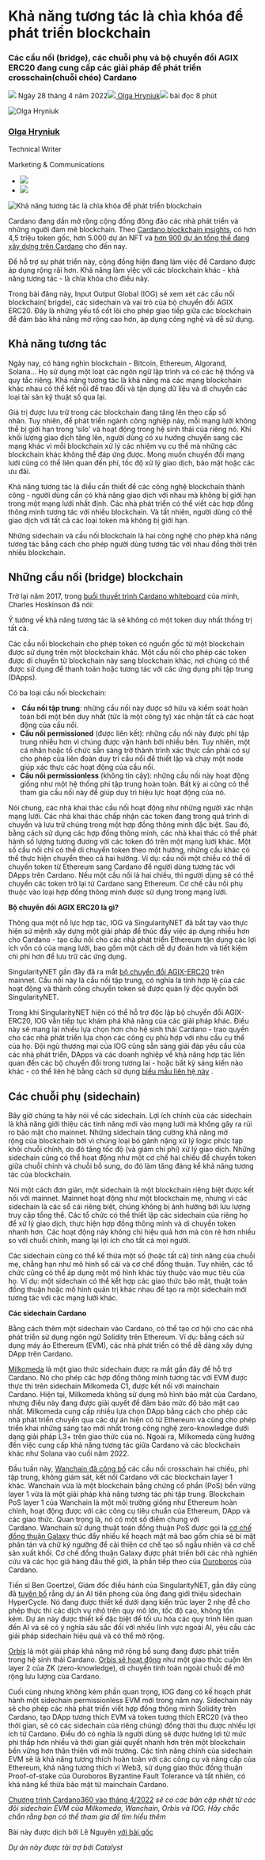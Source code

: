 # Khả năng tương tác là chìa khóa để phát triển blockchain

### **Các cầu nối (bridge), các chuỗi phụ và bộ chuyển đổi AGIX ERC20 đang cung cấp các giải pháp để phát triển crosschain(chuỗi chéo) Cardano**

![](img/2022-04-28-interoperability-is-key-to-blockchain-growth.002.png) Ngày 28 tháng 4 năm 2022![](img/2022-04-28-interoperability-is-key-to-blockchain-growth.002.png)[ Olga Hryniuk](/en/blog/authors/olga-hryniuk/page-1/)![](img/2022-04-28-interoperability-is-key-to-blockchain-growth.003.png) bài đọc 8 phút

![Olga Hryniuk](img/2022-04-28-interoperability-is-key-to-blockchain-growth.004.png)[](/en/blog/authors/olga-hryniuk/page-1/)

### [**Olga Hryniuk**](/en/blog/authors/olga-hryniuk/page-1/)

Technical Writer

Marketing &amp; Communications

- ![](img/2022-04-28-interoperability-is-key-to-blockchain-growth.005.png)[](https://www.linkedin.com/in/olga-hryniuk-1094a3160/ "LinkedIn")
- ![](img/2022-04-28-interoperability-is-key-to-blockchain-growth.006.png)[](https://github.com/olgahryniuk "GitHub")

![Khả năng tương tác là chìa khóa để phát triển blockchain](img/2022-04-28-interoperability-is-key-to-blockchain-growth.007.jpeg)

Cardano đang dần mở rộng cộng đồng đông đảo các nhà phát triển và những người đam mê blockchain. Theo [Cardano blockchain insights](https://datastudio.google.com/u/0/reporting/3136c55b-635e-4f46-8e4b-b8ab54f2d460/page/p_wxcw6g0irc), có hơn 4,5 triệu token  gốc, hơn 5.000 dự án NFT và [hơn 900 dự án tổng thể đang xây dựng trên Cardano](https://www.linkedin.com/posts/timbharrison_cardano-activity-6925389231104143360-D7QX?utm_source=linkedin_share&utm_medium=member_desktop_web) cho đến nay.

Để hỗ trợ sự phát triển này, cộng đồng hiện đang làm việc để Cardano được áp dụng rộng rãi hơn. Khả năng làm việc với các blockchain khác - khả năng tương tác - là chìa khóa cho điều này.

Trong bài đăng này, Input Output Global (IOG) sẽ xem xét các cầu nối blockchain( brigde), các sidechain và vai trò của bộ chuyển đổi AGIX ERC20. Đây là những yếu tố cốt lõi cho phép giao tiếp giữa các blockchain để đảm bảo khả năng mở rộng cao hơn, áp dụng công nghệ và dễ sử dụng.

## **Khả năng tương tác**

Ngày nay, có hàng nghìn blockchain - Bitcoin, Ethereum, Algorand, Solana... Họ sử dụng một loạt các ngôn ngữ lập trình và có các hệ thống và quy tắc riêng. Khả năng tương tác là khả năng mà các mạng blockchain khác nhau có thể kết nối để trao đổi và tận dụng dữ liệu và di chuyển các loại tài sản kỹ thuật số qua lại.

Giá trị được lưu trữ trong các blockchain đang tăng lên theo cấp số nhân. Tuy nhiên, để phát triển ngành công nghiệp này, mỗi mạng lưới không thể bị giới hạn trong 'silo' và hoạt động trong hệ sinh thái của riêng nó. Khi khối lượng giao dịch tăng lên, người dùng có xu hướng chuyển sang các mạng khác vì mỗi blockchain xử lý các nhiệm vụ cụ thể mà những các blockchain khác không thể đáp ứng được. Mong muốn chuyển đổi mạng lưới cũng có thể liên quan đến phí, tốc độ xử lý giao dịch, bảo mật hoặc các ưu đãi.

Khả năng tương tác là điều cần thiết để các công nghệ blockchain thành công - người dùng cần có khả năng giao dịch với nhau mà không bị giới hạn trong một mạng lưới nhất định. Các nhà phát triển có thể viết các hợp đồng thông minh tương tác với nhiều blockchain. Và tất nhiên, người dùng có thể giao dịch với tất cả các loại token mà không bị giới hạn.

Những sidechain và cầu nối blockchain là hai công nghệ cho phép khả năng tương tác bằng cách cho phép người dùng tương tác với nhau đồng thời trên nhiều blockchain.

## **Những cầu nối (bridge) blockchain**

Trở lại năm 2017, trong [buổi thuyết trình Cardano whiteboard](https://www.youtube.com/watch?v=Ja9D0kpksxw&t=15s) của mình, Charles Hoskinson đã nói:

Ý tưởng về khả năng tương tác là sẽ không có một token  duy nhất thống trị tất cả.

Các cầu nối blockchain cho phép token  có nguồn gốc từ một blockchain được sử dụng trên một blockchain khác. Một cầu nối cho phép các token  được di chuyển từ blockchain này sang blockchain khác, nơi chúng có thể được sử dụng để thanh toán hoặc tương tác với các ứng dụng phi tập trung (DApps).

Có ba loại cầu nối blockchain:

- **&nbsp;Cầu nối tập trung**: những cầu nối này được sở hữu và kiểm soát hoàn toàn bởi một bên duy nhất (tức là một công ty) xác nhận tất cả các hoạt động của cầu nối.
- **Cầu nối permissioned** (được liên kết): những cầu nối này được phi tập trung nhiều hơn vì chúng được vận hành bởi nhiều bên. Tuy nhiên, một cá nhân hoặc tổ chức sẵn sàng trở thành trình xác thực cần phải có sự cho phép của liên đoàn duy trì cầu nối để thiết lập và chạy một node giúp xác thực các hoạt động của cầu nối.
- **Cầu nối permissionless** (không tin cậy): những cầu nối này hoạt động giống như một hệ thống phi tập trung hoàn toàn. Bất kỳ ai cũng có thể tham gia cầu nối này để giúp duy trì hiệu lực hoạt động của nó.

Nói chung, các nhà khai thác cầu nối hoạt động như những người xác nhận mạng lưới. Các nhà khai thác chấp nhận các token đang trong quá trình di chuyển và lưu trữ chúng trong một hợp đồng thông minh đặc biệt. Sau đó, bằng cách sử dụng các hợp đồng thông minh, các nhà khai thác có thể phát hành số lượng tương đương với các token đó trên một mạng lưới khác. Một số cầu nối chỉ có thể di chuyển token theo một hướng, những cầu khác có thể thực hiện chuyển theo cả hai hướng. Ví dụ: cầu nối một chiều có thể di chuyển token từ Ethereum sang Cardano để người dùng tương tác với DApps trên Cardano. Nếu một cầu nối là hai chiều, thì người dùng sẽ có thể chuyển các token trở lại từ Cardano sang Ethereum. Cơ chế cầu nối phụ thuộc vào loại hợp đồng thông minh được sử dụng trong mạng lưới.

**Bộ chuyển đổi AGIX ERC20 là gì?**

Thông qua một nỗ lực hợp tác, IOG và SingularityNET đã bắt tay vào thực hiện sứ mệnh xây dựng một giải pháp để thúc đẩy việc áp dụng nhiều hơn cho Cardano - tạo cầu nối cho các nhà phát triển Ethereum tận dụng các lợi ích vốn có của mạng lưới, bao gồm một cách dễ dự đoán hơn và tiết kiệm chi phí hơn để lưu trữ các ứng dụng.

SingularityNET gần đây đã ra mắt [bộ chuyển đổi AGIX-ERC20](https://twitter.com/singularity_net/status/1516069469591908361) trên mainnet. Cầu nối này là cầu nối tập trung, có nghĩa là tính hợp lệ của các hoạt động và thành công chuyển token sẽ được quản lý độc quyền bởi SingularityNET.

Trong khi SingularityNET hiện có thể hỗ trợ độc lập bộ chuyển đổi AGIX-ERC20, IOG vẫn tiếp tục khám phá khả năng của các giải pháp khác. Điều này sẽ mang lại nhiều lựa chọn hơn cho hệ sinh thái Cardano - trao quyền cho các nhà phát triển lựa chọn các công cụ phù hợp với nhu cầu cụ thể của họ. Đội ngũ thương mại của IOG cũng sẵn sàng giải đáp yêu cầu của các nhà phát triển, DApps và các doanh nghiệp về khả năng hợp tác liên quan đến các bộ chuyển đổi trong tương lai - hoặc bất kỳ sáng kiến ​​nào khác - có thể liên hệ bằng cách sử dụng [biểu mẫu liên hệ này](https://iohk.io/en/contact-commercial) .

## **Các chuỗi phụ (sidechain)**

Bây giờ chúng ta hãy nói về các sidechain. Lợi ích chính của các sidechain là khả năng giới thiệu các tính năng mới vào mạng lưới mà không gây ra rủi ro bảo mật cho mainnet. Những sidechain tăng cường khả năng mở rộng của blockchain bởi vì chúng loại bỏ gánh nặng xử lý logic phức tạp khỏi chuỗi chính, do đó tăng tốc độ (và giảm chi phí) xử lý giao dịch. Những sidechain cũng có thể hoạt động như một cơ chế hai chiều để chuyển token giữa chuỗi chính và chuỗi bổ sung, do đó làm tăng đáng kể khả năng tương tác của blockchain.

Nói một cách đơn giản, một sidechain là một blockchain riêng biệt được kết nối với mainnet. Mainnet hoạt động như một blockchain mẹ, nhưng vì các sidechain là các sổ cái riêng biệt, chúng không bị ảnh hưởng bởi lưu lượng truy cập tổng thể. Các tổ chức có thể thiết lập các sidechain của riêng họ để xử lý giao dịch, thực hiện hợp đồng thông minh và di chuyển token nhanh hơn. Các hoạt động này không chỉ hiệu quả hơn mà còn rẻ hơn nhiều so với chuỗi chính, mang lại lợi ích cho tất cả mọi người.

Các sidechain cũng có thể kế thừa một số (hoặc tất cả) tính năng của chuỗi mẹ, chẳng hạn như mô hình sổ cái và cơ chế đồng thuận. Tuy nhiên, các tổ chức cũng có thể áp dụng một mô hình khác tùy thuộc vào mục tiêu của họ. Ví dụ: một sidechain có thể kết hợp các giao thức bảo mật, thuật toán đồng thuận hoặc mô hình quản trị khác nhau để tạo ra một sidechain mới tương tác với các mạng lưới khác.

**Các sidechain Cardano**

Bằng cách thêm một sidechain vào Cardano, có thể tạo cơ hội cho các nhà phát triển sử dụng ngôn ngữ Solidity trên Ethereum. Ví dụ: bằng cách sử dụng máy ảo Ethereum (EVM), các nhà phát triển có thể dễ dàng xây dựng DApp trên Cardano.

[Milkomeda](https://www.milkomeda.com/) là một giao thức sidechain được ra mắt gần đây để hỗ trợ Cardano. Nó cho phép các hợp đồng thông minh tương tác với EVM được thực thi trên sidechain Milkomeda C1, được kết nối với mainchain Cardano. Hiện tại, Milkomeda không sử dụng mô hình bảo mật của Cardano, nhưng điều này đang được giải quyết để đảm bảo mức độ bảo mật cao nhất. Milkomeda cung cấp nhiều lựa chọn DApp bằng cách cho phép các nhà phát triển chuyển qua các dự án hiện có từ Ethereum và cũng cho phép triển khai những sáng tạo mới nhất trong công nghệ zero-knowledge dưới dạng giải pháp L3+ trên giao thức của nó. Ngoài ra, Milkomeda cũng hướng đến việc cung cấp khả năng tương tác giữa Cardano và các blockchain khác như Solana vào cuối năm 2022.

Đầu tuần này, [Wanchain đã công bố](https://iohk.io/en/blog/posts/2022/04/27/guest-blog-collaborating-on-cardano-interoperability/) các cầu nối crosschain hai chiều, phi tập trung, không giám sát, kết nối Cardano với các blockchain layer 1 khác. Wanchain vừa là một blockchain bằng chứng cổ phần (PoS) bền vững layer 1 vừa là một giải pháp khả năng tương tác phi tập trung. Blockchain PoS layer 1 của Wanchain là một môi trường giống như Ethereum hoàn chỉnh, hoạt động được với các công cụ tiêu chuẩn của Ethereum, DApp và các giao thức. Quan trọng là, nó có một số điểm chung với Cardano. Wanchain sử dụng thuật toán đồng thuận PoS được gọi là [cơ chế đồng thuận Galaxy](https://www.wanchain.org/_files/ugd/9296c5_5205d584ee594e879d4b8b58048b6fac.pdf) thúc đẩy nhiều kế hoạch mật mã bao gồm chia sẻ bí mật phân tán và chữ ký ngưỡng để cải thiện cơ chế tạo số ngẫu nhiên và cơ chế sản xuất khối. Cơ chế đồng thuận Galaxy được phát triển bởi các nhà nghiên cứu và các học giả hàng đầu thế giới, là phần tiếp theo của [Ouroboros](https://docs.cardano.org/core-concepts/ouroboros-overview) của Cardano.

Tiến sĩ Ben Goertzel, Giám đốc điều hành của SingularityNET, gần đây cũng đã [tuyên bố](https://blog.singularitynet.io/introducing-hypercycle-singularitynets-radically-scalable-ledgerless-cardano-sidechain-3abbb24ff880) rằng dự án AI tiên phong của ông đang giới thiệu sidechain HyperCycle. Nó đang được thiết kế dưới dạng kiến ​​trúc layer 2 nhẹ để cho phép thực thi các dịch vụ nhỏ trên quy mô lớn, tốc độ cao, không tốn kém. Dự án này được thiết kế đặc biệt để tối ưu hóa các quy trình liên quan đến AI và sẽ có ý nghĩa sâu sắc đối với nhiều lĩnh vực ngoài AI, yêu cầu các giải pháp sidechain hiệu quả và có thể mở rộng.

[Orbis](https://twitter.com/orbisproject/status/1496928538536329217?s=21&t=N2A-KPHv5p2ZGP5ZeZuIIA) là một giải pháp khả năng mở rộng bổ sung đang được phát triển trong hệ sinh thái Cardano. [Orbis sẽ hoạt động](https://twitter.com/Soorajksaju2/status/1518208661084160008?s=20&t=88S8vrujQGeWfc8NSlQjeA) như một giao thức cuộn lên layer 2 của ZK (zero-knowledge), di chuyển tính toán ngoài chuỗi để mở rộng lưu lượng của Cardano.

Cuối cùng nhưng không kém phần quan trọng, IOG đang có kế hoạch phát hành một sidechain permissionless EVM mới trong năm nay. Sidechain này sẽ cho phép các nhà phát triển viết hợp đồng thông minh Solidity trên Cardano, tạo DApp tương thích EVM và token tương thích ERC20 (và theo thời gian, sẽ có các sidechain của riêng chúng) đồng thời thu được nhiều lợi ích từ Cardano. Điều đó có nghĩa là người dùng sẽ được hưởng lợi từ mức phí thấp hơn nhiều và thời gian giải quyết nhanh hơn trên một blockchain bền vững hơn thân thiện với môi trường. Các tính năng chính của sidechain EVM sẽ là khả năng tương thích hoàn toàn với các công cụ và nâng cấp của Ethereum, khả năng tương thích ví Web3, sử dụng giao thức đồng thuận Proof-of-stake của Ouroboros Byzantine Fault Tolerance và tất nhiên, có khả năng kế thừa bảo mật từ mainchain Cardano.

[Chương trình Cardano360 vào tháng 4/2022](https://www.youtube.com/watch?v=b4x5OIy4shU) *sẽ có các bản cập nhật từ các đội sidechain EVM của Milkomeda, Wanchain, Orbis và IOG. Hãy chắc chắn rằng bạn có thể tham gia để tìm hiểu thêm*

Bài này được dịch bởi Lê Nguyên [với bài gốc](https://iohk.io/en/blog/posts/2022/04/28/interoperability-is-key-to-blockchain-growth)

*Dự án này được tài trợ bới Catalyst*
